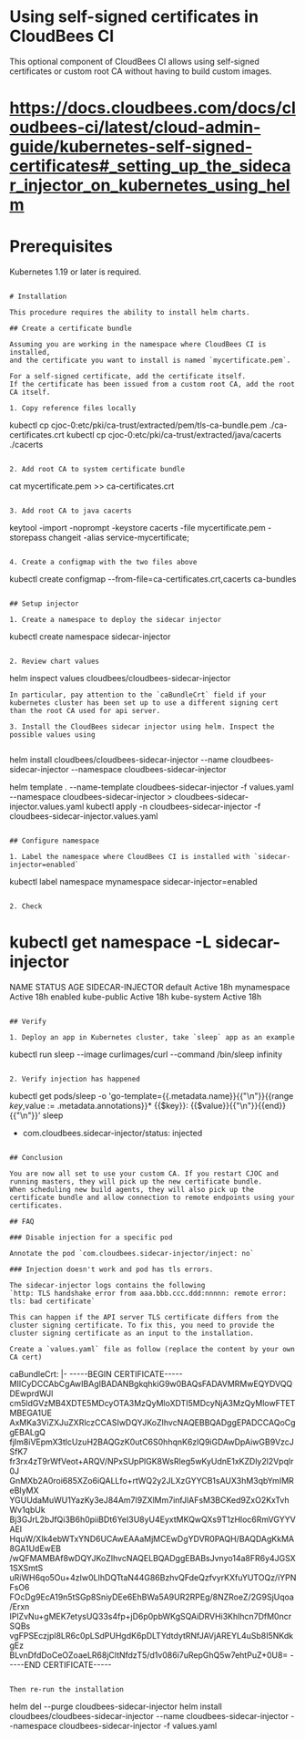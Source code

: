# Using self-signed certificates in CloudBees CI

This optional component of CloudBees CI allows using self-signed certificates or custom root CA without having to build custom images.

# https://docs.cloudbees.com/docs/cloudbees-ci/latest/cloud-admin-guide/kubernetes-self-signed-certificates#_setting_up_the_sidecar_injector_on_kubernetes_using_helm
# Prerequisites

Kubernetes 1.19 or later is required.
```

# Installation

This procedure requires the ability to install helm charts.

## Create a certificate bundle

Assuming you are working in the namespace where CloudBees CI is installed,
and the certificate you want to install is named `mycertificate.pem`.

For a self-signed certificate, add the certificate itself.
If the certificate has been issued from a custom root CA, add the root CA itself.

1. Copy reference files locally

   ```
   kubectl cp cjoc-0:etc/pki/ca-trust/extracted/pem/tls-ca-bundle.pem ./ca-certificates.crt
   kubectl cp cjoc-0:etc/pki/ca-trust/extracted/java/cacerts ./cacerts
   ```

2. Add root CA to system certificate bundle

   ```
   cat mycertificate.pem >> ca-certificates.crt
   ```

3. Add root CA to java cacerts

   ```
   keytool -import -noprompt -keystore cacerts -file mycertificate.pem -storepass changeit -alias service-mycertificate;
   ```

4. Create a configmap with the two files above

   ```
   kubectl create configmap --from-file=ca-certificates.crt,cacerts ca-bundles
   ```

## Setup injector

1. Create a namespace to deploy the sidecar injector

   ```
   kubectl create namespace sidecar-injector
   ```

2. Review chart values
   ```
   helm inspect values cloudbees/cloudbees-sidecar-injector
   ```
   In particular, pay attention to the `caBundleCrt` field if your kubernetes cluster has been set up to use a different signing cert than the root CA used for api server. 

3. Install the CloudBees sidecar injector using helm. Inspect the possible values using
   

   ```
   helm install cloudbees/cloudbees-sidecar-injector --name cloudbees-sidecar-injector --namespace cloudbees-sidecar-injector

helm template . --name-template cloudbees-sidecar-injector -f values.yaml --namespace cloudbees-sidecar-injector > cloudbees-sidecar-injector.values.yaml
   kubectl apply -n cloudbees-sidecar-injector -f cloudbees-sidecar-injector.values.yaml
   ```

## Configure namespace

1. Label the namespace where CloudBees CI is installed with `sidecar-injector=enabled`

   ```
   kubectl label namespace mynamespace sidecar-injector=enabled
   ```

2. Check
   ```
   # kubectl get namespace -L sidecar-injector
   NAME          STATUS    AGE       SIDECAR-INJECTOR
   default       Active    18h
   mynamespace   Active    18h       enabled
   kube-public   Active    18h
   kube-system   Active    18h
   ```

## Verify

1. Deploy an app in Kubernetes cluster, take `sleep` app as an example

   ```
   kubectl run sleep --image curlimages/curl --command /bin/sleep infinity
   ```

2. Verify injection has happened
   ```
   kubectl get pods/sleep -o 'go-template={{.metadata.name}}{{"\n"}}{{range $key,$value := .metadata.annotations}}* {{$key}}: {{$value}}{{"\n"}}{{end}}{{"\n"}}'
   sleep
   * com.cloudbees.sidecar-injector/status: injected
   ```

## Conclusion

You are now all set to use your custom CA. If you restart CJOC and running masters, they will pick up the new certificate bundle.
When scheduling new build agents, they will also pick up the certificate bundle and allow connection to remote endpoints using your certificates.

## FAQ

### Disable injection for a specific pod

Annotate the pod `com.cloudbees.sidecar-injector/inject: no`

### Injection doesn't work and pod has tls errors.

The sidecar-injector logs contains the following
`http: TLS handshake error from aaa.bbb.ccc.ddd:nnnnn: remote error: tls: bad certificate`

This can happen if the API server TLS certificate differs from the cluster signing certificate. To fix this, you need to provide the cluster signing certificate as an input to the installation.

Create a `values.yaml` file as follow (replace the content by your own CA cert)
```
caBundleCrt: |-
  -----BEGIN CERTIFICATE-----
  MIICyDCCAbCgAwIBAgIBADANBgkqhkiG9w0BAQsFADAVMRMwEQYDVQQDEwprdWJl
  cm5ldGVzMB4XDTE5MDcyOTA3MzQyMloXDTI5MDcyNjA3MzQyMlowFTETMBEGA1UE
  AxMKa3ViZXJuZXRlczCCASIwDQYJKoZIhvcNAQEBBQADggEPADCCAQoCggEBALgQ
  fjIm8iVEpmX3tlcUzuH2BAQGzK0utC6S0hhqnK6zlQ9iGDAwDpAiwGB9VzcJSfK7
  fr3rx4zT9rWfVeot+ARQV/NPxSUpPlGK8WsRleg5wKyUdnE1xKZDly2l2Vpqlr0J
  GnMXb2A0roi685XZo6iQALLfo+rtWQ2y2JLXzGYYCB1sAUX3hM3qbYmIMReBIyMX
  YGUUdaMuWU1YazKy3eJ84Am7l9ZXlMm7infJlAFsM3BCKed9ZxO2KxTvhWv1qbUk
  Bj3GJrL2bJfQi3B6h0piiBDt6YeI3U8yU4EyxtMKQwQXs9T1zHloc6RmVGYYVAEl
  HquW/XIk4ebWTxYND6UCAwEAAaMjMCEwDgYDVR0PAQH/BAQDAgKkMA8GA1UdEwEB
  /wQFMAMBAf8wDQYJKoZIhvcNAQELBQADggEBABsJvnyo14a8FR6y4JGSX1SXSmtS
  uRiWH6qo5Ou+4zIw0LIhDQTtaN44G86BzhvQFdeQzfvyrKXfuYUTOQz/iYPNFsO6
  FOcDg9EcA19n5tSGp8SniyDEe6EhBWa5A9UR2RPEg/8NZRoeZ/2G9SjUqoa/Erxn
  IPlZvNu+gMEK7etysUQ33s4fp+jD6p0pbWKgSQAiDRVHi3Khlhcn7DfM0ncrSQBs
  vgFPSEczjpl8LR6c0pLSdPUHgdK6pDLTYdtdytRNfJAVjAREYL4uSb8I5NKdkgEz
  BLvnDfdDoCeOZoaeLR68jCltNfdzT5/d1v086i7uRepGhQ5w7ehtPuZ+0U8=
  -----END CERTIFICATE-----
```

Then re-run the installation

```
helm del --purge cloudbees-sidecar-injector
helm install cloudbees/cloudbees-sidecar-injector --name cloudbees-sidecar-injector --namespace cloudbees-sidecar-injector -f values.yaml
```
